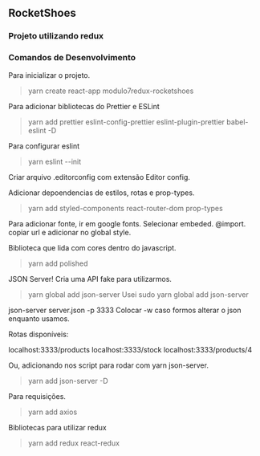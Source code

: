 ## RocketShoes

### Projeto utilizando redux

### Comandos de Desenvolvimento

Para inicializar o projeto.
> yarn create react-app modulo7redux-rocketshoes


Para adicionar bibliotecas do Prettier e ESLint
> yarn add prettier eslint-config-prettier eslint-plugin-prettier babel-eslint -D


Para configurar eslint
> yarn eslint --init

Criar arquivo .editorconfig com extensão  Editor config.

Adicionar depoendencias de estilos, rotas e prop-types.

> yarn add styled-components react-router-dom prop-types

Para adicionar fonte, ir em google fonts. Selecionar embeded. @import. copiar url e adicionar no global style.

Biblioteca que lida com cores dentro do javascript.
> yarn add polished

JSON Server!
Cria uma API fake para utilizarmos.
> yarn global add json-server
Usei sudo yarn global add json-server

json-server server.json -p 3333
Colocar -w caso formos alterar o json enquanto usamos.

Rotas disponíveis:

localhost:3333/products
localhost:3333/stock
localhost:3333/products/4

Ou, adicionando nos script para rodar com yarn json-server.
> yarn add json-server -D

Para requisições.
> yarn add axios

Bibliotecas para utilizar redux
> yarn add redux react-redux
